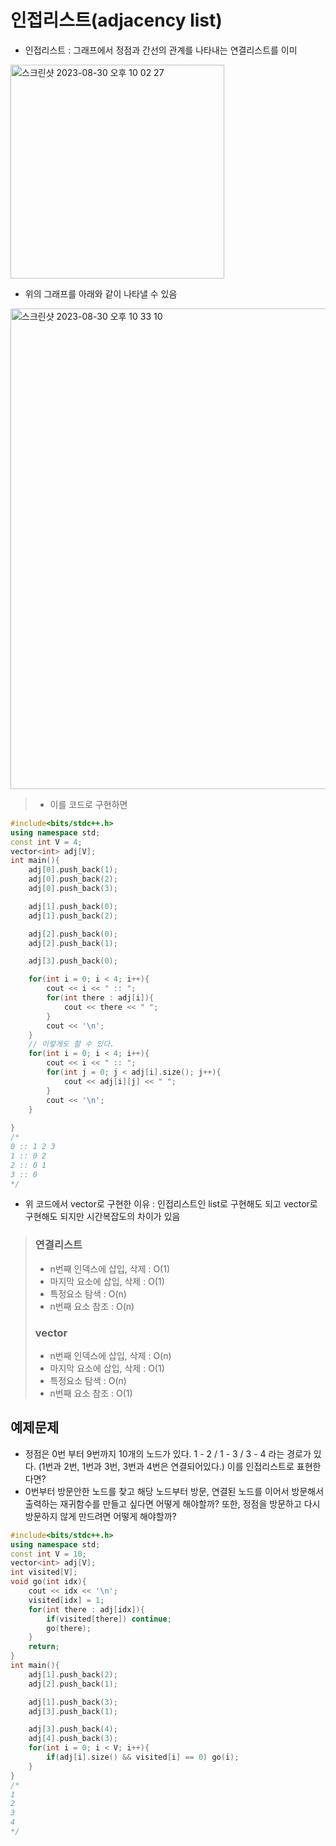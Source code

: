 # 인접리스트(adjacency list)
- 인접리스트 : 그래프에서 정점과 간선의 관계를 나타내는 연결리스트를 이미
<img width="342" alt="스크린샷 2023-08-30 오후 10 02 27" src="https://github.com/ajhwan/Algorithm_study/assets/129160008/67118170-7d54-4ccb-b958-534291ce2b26">

- 위의 그래프를 아래와 같이 나타낼 수 있음
<img width="769" alt="스크린샷 2023-08-30 오후 10 33 10" src="https://github.com/ajhwan/Algorithm_study/assets/129160008/42d3dcd2-ac55-4be1-86b5-56d2effddf13">

> - 이를 코드로 구현하면
```cpp
#include<bits/stdc++.h>
using namespace std; 
const int V = 4;
vector<int> adj[V];
int main(){
    adj[0].push_back(1);
    adj[0].push_back(2);
    adj[0].push_back(3);

    adj[1].push_back(0);
    adj[1].push_back(2);

    adj[2].push_back(0);
    adj[2].push_back(1);

    adj[3].push_back(0); 

    for(int i = 0; i < 4; i++){
        cout << i << " :: ";
        for(int there : adj[i]){
            cout << there << " ";
        }
        cout << '\n'; 
    }
    // 이렇게도 할 수 있다.
    for(int i = 0; i < 4; i++){
        cout << i << " :: ";
        for(int j = 0; j < adj[i].size(); j++){
            cout << adj[i][j] << " ";
        } 
        cout << '\n'; 
    }
    
} 
/*
0 :: 1 2 3 
1 :: 0 2 
2 :: 0 1 
3 :: 0 
*/
```
- 위 코드에서 vector로 구현한 이유 : 인접리스트인 list로 구현해도 되고 vector로 구현해도 되지만 시간복잡도의 차이가 있음

> ### 연결리스트
> - n번째 인덱스에 삽입, 삭제 : O(1)
> - 마지막 요소에 삽입, 삭제 : O(1)
> - 특정요소 탐색 : O(n)
> - n번째 요소 참조 : O(n)
> ### vector
> - n번째 인덱스에 삽입, 삭제 : O(n)
> - 마지막 요소에 삽입, 삭제 : O(1)
> - 특정요소 탐색 : O(n)
> - n번째 요소 참조 : O(1)

## 예제문제
- 정점은 0번 부터 9번까지 10개의 노드가 있다. 1 - 2 /  1 - 3 / 3 - 4 라는 경로가 있다. (1번과 2번, 1번과 3번, 3번과 4번은 연결되어있다.) 이를 인접리스트로 표현한다면?
- 0번부터 방문안한 노드를 찾고 해당 노드부터 방문, 연결된 노드를 이어서 방문해서 출력하는 재귀함수를 만들고 싶다면 어떻게 해야할까? 또한, 정점을 방문하고 다시 방문하지 않게 만드려면 어떻게 해야할까?
```cpp
#include<bits/stdc++.h>
using namespace std; 
const int V = 10;
vector<int> adj[V];  
int visited[V];
void go(int idx){
    cout << idx << '\n';
    visited[idx] = 1;
    for(int there : adj[idx]){
        if(visited[there]) continue;
        go(there);
    } 
    return;
}
int main(){
    adj[1].push_back(2);
    adj[2].push_back(1);

    adj[1].push_back(3); 
    adj[3].push_back(1);

    adj[3].push_back(4); 
    adj[4].push_back(3); 
    for(int i = 0; i < V; i++){
        if(adj[i].size() && visited[i] == 0) go(i);
    } 
} 
/*
1
2
3
4
*/
```
